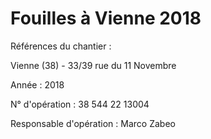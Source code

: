 # Fouilles à Vienne 2018

Références du chantier :

   Vienne (38) - 33/39 rue du 11 Novembre

   Année : 2018

   N° d'opération : 38 544 22 13004

   Responsable d'opération : Marco Zabeo
   
